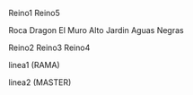 Reino1
Reino5

Roca Dragon 
El Muro
Alto Jardin
Aguas Negras

Reino2
Reino3
Reino4

linea1 (RAMA)


linea2 (MASTER)
